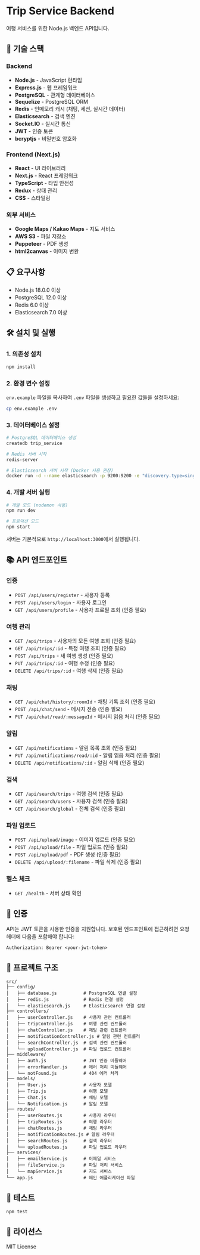 # Trip Service Backend

여행 서비스를 위한 Node.js 백엔드 API입니다.

## 🚀 기술 스택

### Backend
- **Node.js** - JavaScript 런타임
- **Express.js** - 웹 프레임워크
- **PostgreSQL** - 관계형 데이터베이스
- **Sequelize** - PostgreSQL ORM
- **Redis** - 인메모리 캐시 (채팅, 세션, 실시간 데이터)
- **Elasticsearch** - 검색 엔진
- **Socket.IO** - 실시간 통신
- **JWT** - 인증 토큰
- **bcryptjs** - 비밀번호 암호화

### Frontend (Next.js)
- **React** - UI 라이브러리
- **Next.js** - React 프레임워크
- **TypeScript** - 타입 안전성
- **Redux** - 상태 관리
- **CSS** - 스타일링

### 외부 서비스
- **Google Maps / Kakao Maps** - 지도 서비스
- **AWS S3** - 파일 저장소
- **Puppeteer** - PDF 생성
- **html2canvas** - 이미지 변환

## 📋 요구사항

- Node.js 18.0.0 이상
- PostgreSQL 12.0 이상
- Redis 6.0 이상
- Elasticsearch 7.0 이상

## 🛠️ 설치 및 실행

### 1. 의존성 설치

```bash
npm install
```

### 2. 환경 변수 설정

`env.example` 파일을 복사하여 `.env` 파일을 생성하고 필요한 값들을 설정하세요:

```bash
cp env.example .env
```

### 3. 데이터베이스 설정

```bash
# PostgreSQL 데이터베이스 생성
createdb trip_service

# Redis 서버 시작
redis-server

# Elasticsearch 서버 시작 (Docker 사용 권장)
docker run -d --name elasticsearch -p 9200:9200 -e "discovery.type=single-node" elasticsearch:7.17.0
```

### 4. 개발 서버 실행

```bash
# 개발 모드 (nodemon 사용)
npm run dev

# 프로덕션 모드
npm start
```

서버는 기본적으로 `http://localhost:3000`에서 실행됩니다.

## 📚 API 엔드포인트

### 인증

- `POST /api/users/register` - 사용자 등록
- `POST /api/users/login` - 사용자 로그인
- `GET /api/users/profile` - 사용자 프로필 조회 (인증 필요)

### 여행 관리

- `GET /api/trips` - 사용자의 모든 여행 조회 (인증 필요)
- `GET /api/trips/:id` - 특정 여행 조회 (인증 필요)
- `POST /api/trips` - 새 여행 생성 (인증 필요)
- `PUT /api/trips/:id` - 여행 수정 (인증 필요)
- `DELETE /api/trips/:id` - 여행 삭제 (인증 필요)

### 채팅

- `GET /api/chat/history/:roomId` - 채팅 기록 조회 (인증 필요)
- `POST /api/chat/send` - 메시지 전송 (인증 필요)
- `PUT /api/chat/read/:messageId` - 메시지 읽음 처리 (인증 필요)

### 알림

- `GET /api/notifications` - 알림 목록 조회 (인증 필요)
- `PUT /api/notifications/read/:id` - 알림 읽음 처리 (인증 필요)
- `DELETE /api/notifications/:id` - 알림 삭제 (인증 필요)

### 검색

- `GET /api/search/trips` - 여행 검색 (인증 필요)
- `GET /api/search/users` - 사용자 검색 (인증 필요)
- `GET /api/search/global` - 전체 검색 (인증 필요)

### 파일 업로드

- `POST /api/upload/image` - 이미지 업로드 (인증 필요)
- `POST /api/upload/file` - 파일 업로드 (인증 필요)
- `POST /api/upload/pdf` - PDF 생성 (인증 필요)
- `DELETE /api/upload/:filename` - 파일 삭제 (인증 필요)

### 헬스 체크

- `GET /health` - 서버 상태 확인

## 🔐 인증

API는 JWT 토큰을 사용한 인증을 지원합니다. 보호된 엔드포인트에 접근하려면 요청 헤더에 다음을 포함해야 합니다:

```
Authorization: Bearer <your-jwt-token>
```

## 📁 프로젝트 구조

```
src/
├── config/
│   ├── database.js          # PostgreSQL 연결 설정
│   ├── redis.js             # Redis 연결 설정
│   └── elasticsearch.js     # Elasticsearch 연결 설정
├── controllers/
│   ├── userController.js    # 사용자 관련 컨트롤러
│   ├── tripController.js    # 여행 관련 컨트롤러
│   ├── chatController.js    # 채팅 관련 컨트롤러
│   ├── notificationController.js # 알림 관련 컨트롤러
│   ├── searchController.js  # 검색 관련 컨트롤러
│   └── uploadController.js  # 파일 업로드 컨트롤러
├── middleware/
│   ├── auth.js              # JWT 인증 미들웨어
│   ├── errorHandler.js      # 에러 처리 미들웨어
│   └── notFound.js          # 404 에러 처리
├── models/
│   ├── User.js              # 사용자 모델
│   ├── Trip.js              # 여행 모델
│   ├── Chat.js              # 채팅 모델
│   └── Notification.js      # 알림 모델
├── routes/
│   ├── userRoutes.js        # 사용자 라우터
│   ├── tripRoutes.js        # 여행 라우터
│   ├── chatRoutes.js        # 채팅 라우터
│   ├── notificationRoutes.js # 알림 라우터
│   ├── searchRoutes.js      # 검색 라우터
│   └── uploadRoutes.js      # 파일 업로드 라우터
├── services/
│   ├── emailService.js      # 이메일 서비스
│   ├── fileService.js       # 파일 처리 서비스
│   └── mapService.js        # 지도 서비스
└── app.js                   # 메인 애플리케이션 파일
```

## 🧪 테스트

```bash
npm test
```

## 📝 라이선스

MIT License 